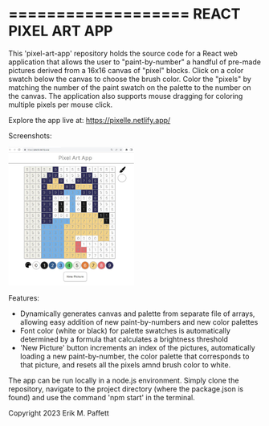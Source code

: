 ===================
REACT PIXEL ART APP
===================


This 'pixel-art-app' repository holds the source code for a React web application that allows the user to "paint-by-number" a handful of pre-made pictures derived from a 16x16 canvas of "pixel" blocks. Click on a color swatch below the canvas to choose the brush color. Color the "pixels" by matching the number of the paint swatch on the palette to the number on the canvas. The application also supports mouse dragging for coloring multiple pixels per mouse click. 

Explore the app live at: https://pixelle.netlify.app/

Screenshots:

<img src="pixel-screen-shot1.JPG" width="250">

Features: 
  * Dynamically generates canvas and palette from separate file of arrays, allowing easy addition of new paint-by-numbers and new color palettes
  * Font color (white or black) for palette swatches is automatically determined by a formula that calculates a brightness threshold
  * 'New Picture' button increments an index of the pictures, automatically loading a new paint-by-number, the color palette that corresponds to that picture, and resets all the pixels amnd brush color to white.  
  
The app can be run locally in a node.js environment. Simply clone the repository, navigate to the project directory (where the package.json is found) and use the command 'npm start' in the terminal. 


Copyright 2023 Erik M. Paffett
